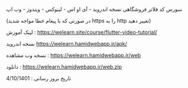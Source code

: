 سورس کد فلاتر  فروشگاهی
نسخه اندروید - آی او اس - لینوکس - ویندوز - وب اپ 

(در صورتی که با پیغام خطا مواجه شدید  https  را به http   تغییر دهید)

لینک آموزش :
https://welearn.site/course/flutter-video-tutorial/

نسخه اندروید 
https://welearn.hamidwebapp.ir/apk/


نسخه  وب 
مشاهده :
https://welearn.hamidwebapp.ir/web

دانلود :
https://welearn.hamidwebapp.ir/web.zip


تاریخ بروز رسانی :
4/10/1401


